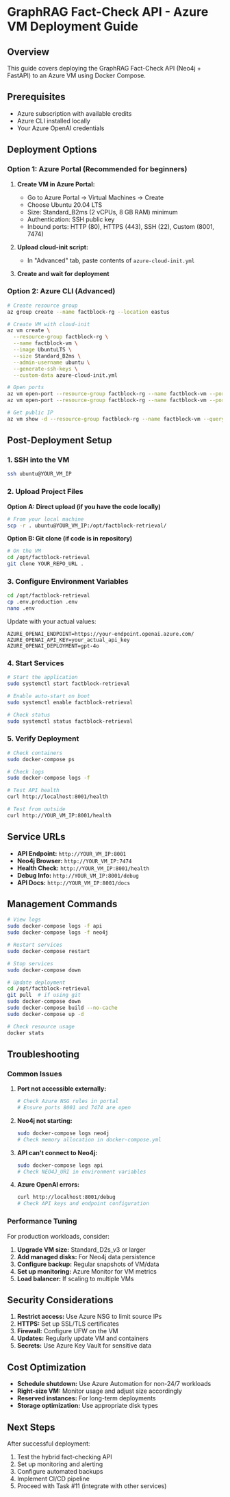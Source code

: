 # GraphRAG Fact-Check API - Azure VM Deployment Guide

## Overview

This guide covers deploying the GraphRAG Fact-Check API (Neo4j + FastAPI) to an Azure VM using Docker Compose.

## Prerequisites

- Azure subscription with available credits
- Azure CLI installed locally
- Your Azure OpenAI credentials

## Deployment Options

### Option 1: Azure Portal (Recommended for beginners)

1. **Create VM in Azure Portal:**
   - Go to Azure Portal → Virtual Machines → Create
   - Choose Ubuntu 20.04 LTS
   - Size: Standard_B2ms (2 vCPUs, 8 GB RAM) minimum
   - Authentication: SSH public key
   - Inbound ports: HTTP (80), HTTPS (443), SSH (22), Custom (8001, 7474)

2. **Upload cloud-init script:**
   - In "Advanced" tab, paste contents of `azure-cloud-init.yml`

3. **Create and wait for deployment**

### Option 2: Azure CLI (Advanced)

```bash
# Create resource group
az group create --name factblock-rg --location eastus

# Create VM with cloud-init
az vm create \
  --resource-group factblock-rg \
  --name factblock-vm \
  --image UbuntuLTS \
  --size Standard_B2ms \
  --admin-username ubuntu \
  --generate-ssh-keys \
  --custom-data azure-cloud-init.yml

# Open ports
az vm open-port --resource-group factblock-rg --name factblock-vm --port 8001 --priority 1000
az vm open-port --resource-group factblock-rg --name factblock-vm --port 7474 --priority 1001

# Get public IP
az vm show -d --resource-group factblock-rg --name factblock-vm --query publicIps -o tsv
```

## Post-Deployment Setup

### 1. SSH into the VM

```bash
ssh ubuntu@YOUR_VM_IP
```

### 2. Upload Project Files

**Option A: Direct upload (if you have the code locally)**
```bash
# From your local machine
scp -r . ubuntu@YOUR_VM_IP:/opt/factblock-retrieval/
```

**Option B: Git clone (if code is in repository)**
```bash
# On the VM
cd /opt/factblock-retrieval
git clone YOUR_REPO_URL .
```

### 3. Configure Environment Variables

```bash
cd /opt/factblock-retrieval
cp .env.production .env
nano .env
```

Update with your actual values:
```env
AZURE_OPENAI_ENDPOINT=https://your-endpoint.openai.azure.com/
AZURE_OPENAI_API_KEY=your_actual_api_key
AZURE_OPENAI_DEPLOYMENT=gpt-4o
```

### 4. Start Services

```bash
# Start the application
sudo systemctl start factblock-retrieval

# Enable auto-start on boot
sudo systemctl enable factblock-retrieval

# Check status
sudo systemctl status factblock-retrieval
```

### 5. Verify Deployment

```bash
# Check containers
sudo docker-compose ps

# Check logs
sudo docker-compose logs -f

# Test API health
curl http://localhost:8001/health

# Test from outside
curl http://YOUR_VM_IP:8001/health
```

## Service URLs

- **API Endpoint:** `http://YOUR_VM_IP:8001`
- **Neo4j Browser:** `http://YOUR_VM_IP:7474`
- **Health Check:** `http://YOUR_VM_IP:8001/health`
- **Debug Info:** `http://YOUR_VM_IP:8001/debug`
- **API Docs:** `http://YOUR_VM_IP:8001/docs`

## Management Commands

```bash
# View logs
sudo docker-compose logs -f api
sudo docker-compose logs -f neo4j

# Restart services
sudo docker-compose restart

# Stop services
sudo docker-compose down

# Update deployment
cd /opt/factblock-retrieval
git pull  # if using git
sudo docker-compose down
sudo docker-compose build --no-cache
sudo docker-compose up -d

# Check resource usage
docker stats
```

## Troubleshooting

### Common Issues

1. **Port not accessible externally:**
   ```bash
   # Check Azure NSG rules in portal
   # Ensure ports 8001 and 7474 are open
   ```

2. **Neo4j not starting:**
   ```bash
   sudo docker-compose logs neo4j
   # Check memory allocation in docker-compose.yml
   ```

3. **API can't connect to Neo4j:**
   ```bash
   sudo docker-compose logs api
   # Check NEO4J_URI in environment variables
   ```

4. **Azure OpenAI errors:**
   ```bash
   curl http://localhost:8001/debug
   # Check API keys and endpoint configuration
   ```

### Performance Tuning

For production workloads, consider:

1. **Upgrade VM size:** Standard_D2s_v3 or larger
2. **Add managed disks:** For Neo4j data persistence
3. **Configure backup:** Regular snapshots of VM/data
4. **Set up monitoring:** Azure Monitor for VM metrics
5. **Load balancer:** If scaling to multiple VMs

## Security Considerations

1. **Restrict access:** Use Azure NSG to limit source IPs
2. **HTTPS:** Set up SSL/TLS certificates
3. **Firewall:** Configure UFW on the VM
4. **Updates:** Regularly update VM and containers
5. **Secrets:** Use Azure Key Vault for sensitive data

## Cost Optimization

- **Schedule shutdown:** Use Azure Automation for non-24/7 workloads
- **Right-size VM:** Monitor usage and adjust size accordingly
- **Reserved instances:** For long-term deployments
- **Storage optimization:** Use appropriate disk types

## Next Steps

After successful deployment:
1. Test the hybrid fact-checking API
2. Set up monitoring and alerting
3. Configure automated backups
4. Implement CI/CD pipeline
5. Proceed with Task #11 (integrate with other services)
